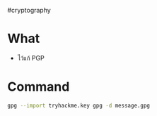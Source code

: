 #cryptography 
# What
- ไว้แก้ PGP
# Command
```bash
gpg --import tryhackme.key gpg -d message.gpg
```